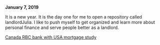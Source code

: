 
**January 7, 2019**<br>

It is a new year. It is the day one for me to open a repository called landlordJulia. I like to push myself to get organized and learn more about personal finance and serve people better as a landlord. 

[Canada RBC bank with USA mortgage study](https://juliachencoding.blogspot.com/2019/01/us-mortgages-for-canadians.html)<br>

